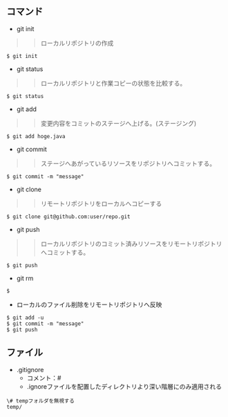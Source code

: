 ## コマンド

* git init  
>>ローカルリポジトリの作成  
``` 
$ git init
```

* git status  
>>ローカルリポジトリと作業コピーの状態を比較する。
```
$ git status
```

* git add  
>>変更内容をコミットのステージへ上げる。(ステージング)
```
$ git add hoge.java
```

* git commit  
>>ステージへあがっているリソースをリポジトリへコミットする。  
```
$ git commit -m "message"
```

* git clone  
>>リモートリポジトリをローカルへコピーする
```
$ git clone git@github.com:user/repo.git
```

* git push  
>>ローカルリポジトリのコミット済みリソースをリモートリポジトリへコミットする。
```
$ git push
```

* git rm
```
$ 
```

* ローカルのファイル削除をリモートリポジトリへ反映
```
$ git add -u
$ git commit -m "message"
$ git push
```

## ファイル
* .gitignore
    * コメント：#
    * .ignoreファイルを配置したディレクトリより深い階層にのみ適用される
```ignore
\# tempフォルダを無視する
temp/
```
